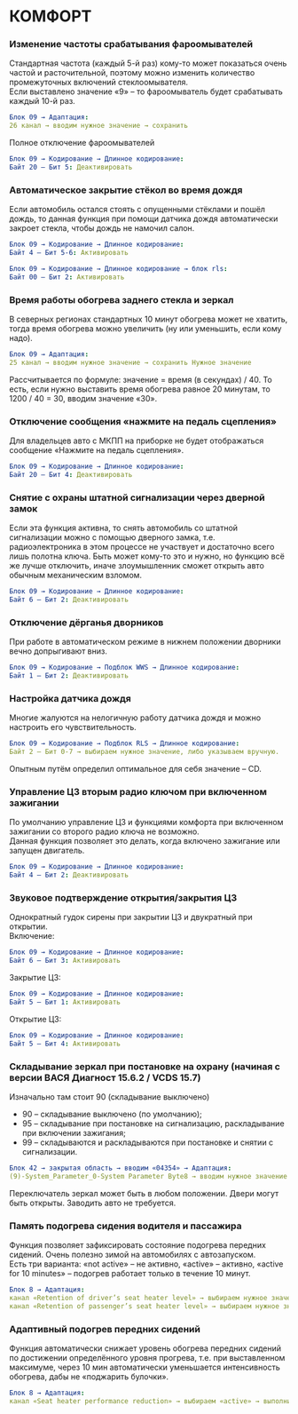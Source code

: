 # КОМФОРТ
 
### Изменение частоты срабатывания фароомывателей 
Стандартная частота (каждый 5-й раз) кому-то может показаться очень частой и расточительной, поэтому можно изменить количество промежуточных включений стеклоомывателя.  
Если выставлено значение «9» – то фароомыватель будет срабатывать каждый 10-й раз.   
``` yaml title="логин-пароль: 31347"
Блок 09 → Адаптация: 
26 канал → вводим нужное значение → сохранить 
```
Полное отключение фароомывателей
``` yaml title="логин-пароль: 31347"
Блок 09 → Кодирование → Длинное кодирование:
Байт 20 – Бит 5: Деактивировать 
```

### Автоматическое закрытие стёкол во время дождя 
Если автомобиль остался стоять с опущенными стёклами и пошёл дождь, то данная функция при помощи датчика дождя автоматически закроет стекла, чтобы дождь не намочил салон. 
``` yaml
Блок 09 → Кодирование → Длинное кодирование:
Байт 4 – Бит 5-6: Активировать 
```
``` yaml
Блок 09 → Кодирование → Длинное кодирование → блок rls:
Байт 00 – Бит 2: Активировать 
```

### Время работы обогрева заднего стекла и зеркал 
В северных регионах стандартных 10 минут обогрева может не хватить, тогда время обогрева можно увеличить (ну или уменьшить, если кому надо). 
``` yaml title="логин-пароль: 31347"
Блок 09 → Адаптация: 
25 канал → вводим нужное значение → сохранить Нужное значение 
```
Рассчитывается по формуле: значение = время (в секундах) / 40. То есть, если нужно выставить время обогрева равное 20 минутам, то 1200 / 40 = 30, вводим значение «30». 

### Отключение сообщения «нажмите на педаль сцепления» 
Для владельцев авто с МКПП на приборке не будет отображаться сообщение «Нажмите на педаль сцепления». 
``` yaml title="логин-пароль: 31347"
Блок 09 → Кодирование → Длинное кодирование:
Байт 20 – Бит 4: Деактивировать 
```

### Снятие с охраны штатной сигнализации через дверной замок 
Если эта функция активна, то снять автомобиль со штатной сигнализации можно с помощью дверного замка, т.е. радиоэлектроника в этом процессе не участвует и достаточно всего лишь полотна ключа. Быть может кому-то это и нужно, но функцию всё же лучше отключить, иначе злоумышленник сможет открыть авто обычным механическим взломом. 
``` yaml
Блок 09 → Кодирование → Длинное кодирование:
Байт 6 – Бит 2: Деактивировать 
```

### Отключение дёрганья дворников 
При работе в автоматическом режиме в нижнем положении дворники вечно допрыгивают вниз. 
``` yaml
Блок 09 → Кодирование → Подблок WWS → Длинное кодирование:
Байт 1 – Бит 2: Деактивировать 
```

### Настройка датчика дождя 
Многие жалуются на нелогичную работу датчика дождя и можно настроить его чувствительность. 
``` yaml
Блок 09 → Кодирование → Подблок RLS → Длинное кодирование:
Байт 2 – Бит 0-7 → выбираем нужное значение, либо указываем вручную. 
```
Опытным путём определил оптимальное для себя значение – CD. 

### Управление ЦЗ вторым радио ключом при включенном зажигании 
По умолчанию управление ЦЗ и функциями комфорта при включенном зажигании со второго радио ключа не возможно.  
Данная функция позволяет это делать, когда включено зажигание или запущен двигатель. 
``` yaml
Блок 09 → Кодирование → Длинное кодирование:
Байт 4 – Бит 2: Деактивировать 
```

### Звуковое подтверждение открытия/закрытия ЦЗ 
Однократный гудок сирены при закрытии ЦЗ и двукратный при открытии.  
Включение: 
``` yaml
Блок 09 → Кодирование → Длинное кодирование:
Байт 6 – Бит 3: Активировать 
```
Закрытие ЦЗ: 
``` yaml
Блок 09 → Кодирование → Длинное кодирование:
Байт 5 – Бит 1: Активировать 
```
Открытие ЦЗ: 
``` yaml
Блок 09 → Кодирование → Длинное кодирование:
Байт 5 – Бит 4: Активировать 
```

### Складывание зеркал при постановке на охрану (начиная с версии ВАСЯ Диагност 15.6.2 / VCDS 15.7) 
Изначально там стоит 90 (складывание выключено) 
- 90 – складывание выключено (по умолчанию);   
- 95 – складывание при постановке на сигнализацию, раскладывание при включении зажигания;   
- 99 – складываются и раскладываются при постановке и снятии с сигнализации.   
``` yaml
Блок 42 → закрытая область → вводим «04354» → Адаптация: 
(9)-System_Parameter_0-System Parameter Byte8 → вводим нужное значение → сохранить 
```
Переключатель зеркал может быть в любом положении. Двери могут быть открыты. Заводить авто не требуется. 

### Память подогрева сидения водителя и пассажира 
Функция позволяет зафиксировать состояние подогрева передних сидений. Очень полезно зимой на автомобилях с автозапуском.  
Есть три варианта: «not active» – не активно, «active» – активно, «active for 10 minutes» – подогрев работает только в течение 10 минут. 
``` yaml
Блок 8 → Адаптация: 
канал «Retention of driver’s seat heater level» → выбираем нужное значение → выполнить 
канал «Retention of passenger’s seat heater level» → выбираем нужное значение → выполнить 
```

### Адаптивный подогрев передних сидений 
Функция автоматически снижает уровень обогрева передних сидений по достижении определённого уровня прогрева, т.е. при выставленном максимуме, через 10 мин автоматически уменьшается интенсивность обогрева, дабы не «поджарить булочки». 
``` yaml
Блок 8 → Адаптация: 
канал «Seat heater performance reduction» → выбираем «active» → выполнить 
```